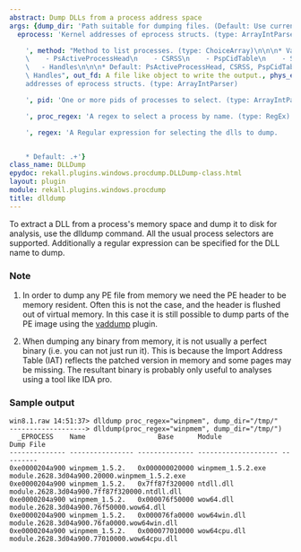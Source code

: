```yaml
---
abstract: Dump DLLs from a process address space
args: {dump_dir: 'Path suitable for dumping files. (Default: Use current directory)',
  eprocess: 'Kernel addresses of eprocess structs. (type: ArrayIntParser)

    ', method: "Method to list processes. (type: ChoiceArray)\n\n\n* Valid Choices:\n\
    \    - PsActiveProcessHead\n    - CSRSS\n    - PspCidTable\n    - Sessions\n \
    \   - Handles\n\n\n* Default: PsActiveProcessHead, CSRSS, PspCidTable, Sessions,\
    \ Handles", out_fd: A file like object to write the output., phys_eprocess: 'Physical
    addresses of eprocess structs. (type: ArrayIntParser)

    ', pid: 'One or more pids of processes to select. (type: ArrayIntParser)

    ', proc_regex: 'A regex to select a process by name. (type: RegEx)

    ', regex: 'A Regular expression for selecting the dlls to dump.


    * Default: .+'}
class_name: DLLDump
epydoc: rekall.plugins.windows.procdump.DLLDump-class.html
layout: plugin
module: rekall.plugins.windows.procdump
title: dlldump
---
```


To extract a DLL from a process's memory space and dump it to disk for analysis,
use the dlldump command. All the usual process selectors are
supported. Additionally a regular expression can be specified for the DLL name
to dump.

### Note

1. In order to dump any PE file from memory we need the PE header to be memory
   resident. Often this is not the case, and the header is flushed out of
   virtual memory. In this case it is still possible to dump parts of the PE
   image using the [vaddump](VADDump.html) plugin.

2. When dumping any binary from memory, it is not usually a perfect binary
   (i.e. you can not just run it). This is because the Import Address Table
   (IAT) reflects the patched version in memory and some pages may be
   missing. The resultant binary is probably only useful to analyses using a
   tool like IDA pro.


### Sample output

```
win8.1.raw 14:51:37> dlldump proc_regex="winpmem", dump_dir="/tmp/"
-------------------> dlldump(proc_regex="winpmem", dump_dir="/tmp/")
  _EPROCESS    Name                  Base      Module               Dump File
-------------- ---------------- -------------- -------------------- ---------
0xe0000204a900 winpmem_1.5.2.   0x000000020000 winpmem_1.5.2.exe    module.2628.3d04a900.20000.winpmem_1.5.2.exe
0xe0000204a900 winpmem_1.5.2.   0x7ff87f320000 ntdll.dll            module.2628.3d04a900.7ff87f320000.ntdll.dll
0xe0000204a900 winpmem_1.5.2.   0x000076f50000 wow64.dll            module.2628.3d04a900.76f50000.wow64.dll
0xe0000204a900 winpmem_1.5.2.   0x000076fa0000 wow64win.dll         module.2628.3d04a900.76fa0000.wow64win.dll
0xe0000204a900 winpmem_1.5.2.   0x000077010000 wow64cpu.dll         module.2628.3d04a900.77010000.wow64cpu.dll
```